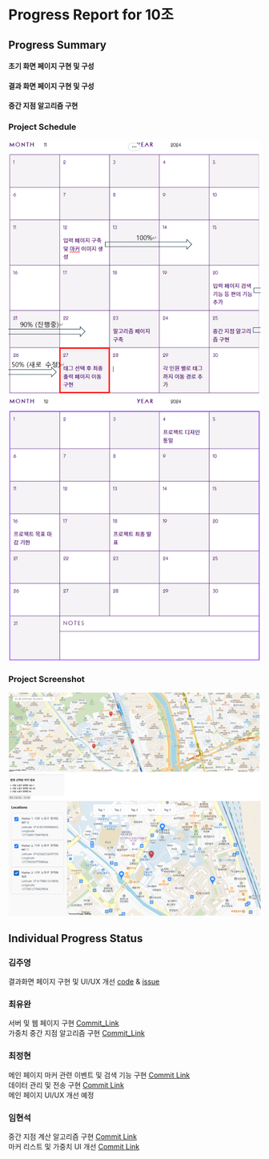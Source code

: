 # Progress Report for 10조

## Progress Summary 
#### 초기 화면 페이지 구현 및 구성
#### 결과 화면 페이지 구현 및 구성
#### 중간 지점 알고리즘 구현

### Project Schedule
![schdule](/images/schedule_11.png)
![schdule](/images/schedule_12.png)

### Project Screenshot

![screenshot2](/images/screenshot3.png)
![screenshot2](/images/screenshot2.png)



## Individual Progress Status

### 김주영
결과화면 페이지 구현 및 UI/UX 개선 [code](https://github.com/cssrex/kw-2024-group10/commit/0dae3a695f6e918124bff895048788572d0c6683)             & [issue](https://github.com/cssrex/kw-2024-group10/issues/10)


### 최유완 
서버 및 웹 페이지 구현 [Commit_Link](https://github.com/cssrex/kw-2024-group10/commit/f40816371a00041c0888f0c24243d076f40527ff) <br>
가중치 중간 지점 알고리즘 구현 [Commit_Link](https://github.com/cssrex/kw-2024-group10/commit/cd619afaacad922e1cce01aa314551f63d67edda)


### 최정현
메인 페이지 마커 관련 이벤트 및 검색 기능 구현 [Commit Link](https://github.com/cssrex/kw-2024-group10/commit/e851b4808184189ce6d22d16cab9cf05ae84942d) <br>
데이터 관리 및 전송 구현 [Commit Link](https://github.com/cssrex/kw-2024-group10/commit/e3ba076c619232b18a55c93e5d6fc745157ba1be) <br>
메인 페이지 UI/UX 개선 예정


### 임현석
중간 지점 계산 알고리즘 구현 [Commit Link](https://github.com/cssrex/kw-2024-group10/commit/9e5b5fefba23aa7426db006701f10b3ca31c12d1) <br>
마커 리스트 및 가중치 UI 개선 [Commit Link](https://github.com/cssrex/kw-2024-group10/commit/d876981ad94d81572eca424e9135181d7b6c5f61)
